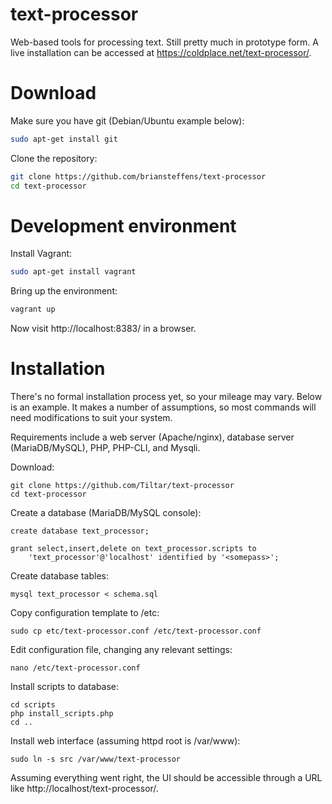 text-processor
==============

Web-based tools for processing text. Still pretty much in prototype form.
A live installation can be accessed at https://coldplace.net/text-processor/.


# Download

Make sure you have git (Debian/Ubuntu example below):

```bash
sudo apt-get install git
```

Clone the repository:

```bash
git clone https://github.com/briansteffens/text-processor
cd text-processor
```


# Development environment

Install Vagrant:

```bash
sudo apt-get install vagrant
```

Bring up the environment:

```bash
vagrant up
```

Now visit http://localhost:8383/ in a browser.


Installation
============
There's no formal installation process yet, so your mileage may vary. Below is
an example. It makes a number of assumptions, so most commands will need
modifications to suit your system.

Requirements include a web server (Apache/nginx), database server
(MariaDB/MySQL), PHP, PHP-CLI, and Mysqli.

Download:
```
git clone https://github.com/Tiltar/text-processor
cd text-processor
```

Create a database (MariaDB/MySQL console):
```
create database text_processor;

grant select,insert,delete on text_processor.scripts to
    'text_processor'@'localhost' identified by '<somepass>';
```

Create database tables:
```
mysql text_processor < schema.sql
```

Copy configuration template to /etc:
```
sudo cp etc/text-processor.conf /etc/text-processor.conf
```

Edit configuration file, changing any relevant settings:
```
nano /etc/text-processor.conf
```

Install scripts to database:
```
cd scripts
php install_scripts.php
cd ..
```

Install web interface (assuming httpd root is /var/www):
```
sudo ln -s src /var/www/text-processor
```

Assuming everything went right, the UI should be accessible through a URL like
http://localhost/text-processor/.
